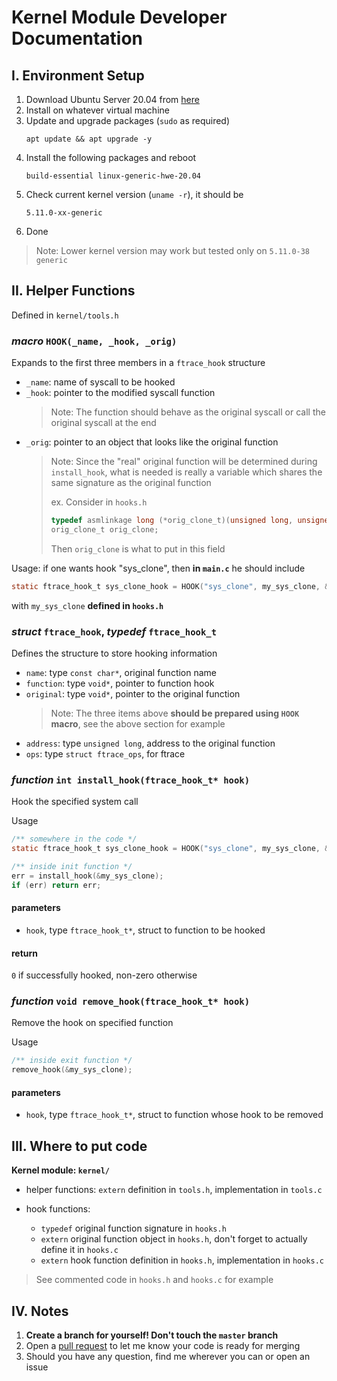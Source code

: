 # Kernel Module Developer Documentation

## I. Environment Setup
1. Download Ubuntu Server 20.04 from [here](https://ubuntu.com/download/server)
2. Install on whatever virtual machine
3. Update and upgrade packages (`sudo` as required)
    ```
    apt update && apt upgrade -y
    ```
4. Install the following packages and reboot
    ```
    build-essential linux-generic-hwe-20.04
    ```
5. Check current kernel version (`uname -r`), it should be
    ```
    5.11.0-xx-generic
    ```
6. Done

> Note: Lower kernel version may work but tested only on `5.11.0-38 generic`

## II. Helper Functions
Defined in `kernel/tools.h`

### *macro* `HOOK(_name, _hook, _orig)`
Expands to the first three members in a `ftrace_hook` structure
- `_name`: name of syscall to be hooked
- `_hook`: pointer to the modified syscall function
    > Note: The function should behave as the original syscall or call the original syscall at the end
-  `_orig`: pointer to an object that looks like the original function
    > Note: Since the "real" original function will be determined during `install_hook`, what is needed is really a variable which shares the same signature as the original function
    >
    > ex. Consider in `hooks.h`
    > ```c
    > typedef asmlinkage long (*orig_clone_t)(unsigned long, unsigned long, int __user*, int __user*, unsigned long);
    > orig_clone_t orig_clone;
    > ```
    > Then `orig_clone` is what to put in this field

Usage: if one wants hook "sys_clone", then **in `main.c`** he should include
```c
static ftrace_hook_t sys_clone_hook = HOOK("sys_clone", my_sys_clone, &orig_clone)
```
with `my_sys_clone` **defined in `hooks.h`**

### *struct* `ftrace_hook`, *typedef* `ftrace_hook_t`
Defines the structure to store hooking information
- `name`: type `const char*`, original function name
- `function`: type `void*`, pointer to function hook
- `original`: type `void*`, pointer to the original function
    > Note: The three items above **should be prepared using `HOOK` macro**, see the above section for example
- `address`: type `unsigned long`, address to the original function
- `ops`: type `struct ftrace_ops`, for ftrace

### *function* `int install_hook(ftrace_hook_t* hook)`
Hook the specified system call

Usage
```c
/** somewhere in the code */
static ftrace_hook_t sys_clone_hook = HOOK("sys_clone", my_sys_clone, &orig_clone)

/** inside init function */
err = install_hook(&my_sys_clone);
if (err) return err;
```

#### parameters
- `hook`, type `ftrace_hook_t*`, struct to function to be hooked

#### return
`0` if successfully hooked, non-zero otherwise

### *function* `void remove_hook(ftrace_hook_t* hook)`
Remove the hook on specified function

Usage
```c
/** inside exit function */
remove_hook(&my_sys_clone);
```

#### parameters
- `hook`, type `ftrace_hook_t*`, struct to function whose hook to be removed

## III. Where to put code
**Kernel module: `kernel/`**
- helper functions: `extern` definition in `tools.h`, implementation in `tools.c`
- hook functions:

  - `typedef` original function signature in `hooks.h`
  - `extern` original function object in `hooks.h`, don't forget to actually define it in `hooks.c`
  - `extern` hook function definition in `hooks.h`, implementation in `hooks.c`
> See commented code in `hooks.h` and `hooks.c` for example

## IV. Notes
1. **Create a branch for yourself! Don't touch the `master` branch**
2. Open a [pull request](https://docs.github.com/en/pull-requests/collaborating-with-pull-requests/proposing-changes-to-your-work-with-pull-requests/creating-a-pull-request) to let me know your code is ready for merging
3. Should you have any question, find me wherever you can or open an issue